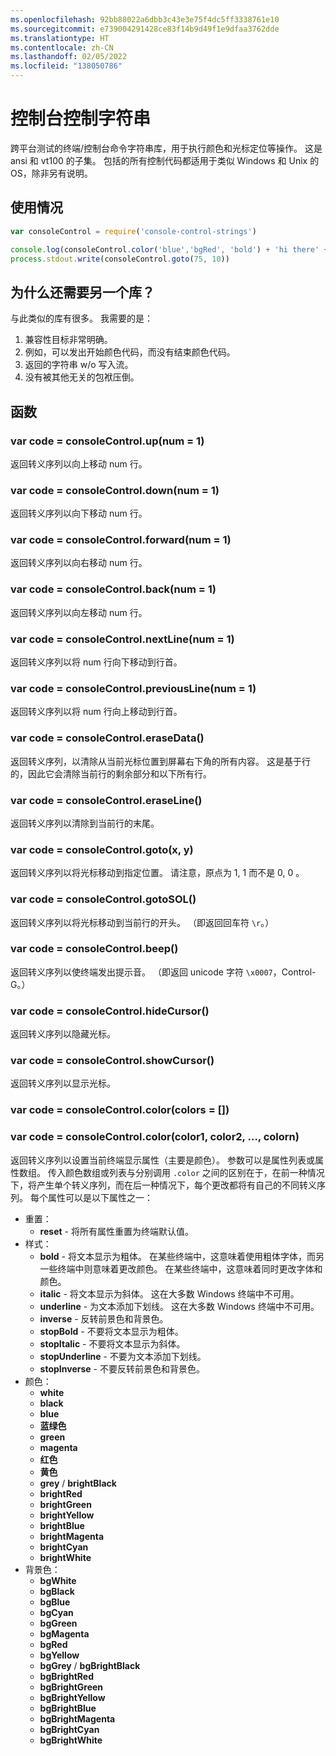 ```yaml
---
ms.openlocfilehash: 92bb88022a6dbb3c43e3e75f4dc5ff3338761e10
ms.sourcegitcommit: e739004291428ce83f14b9d49f1e9dfaa3762dde
ms.translationtype: HT
ms.contentlocale: zh-CN
ms.lasthandoff: 02/05/2022
ms.locfileid: "138050786"
---
```

# <a name="console-control-strings"></a>控制台控制字符串

跨平台测试的终端/控制台命令字符串库，用于执行颜色和光标定位等操作。  这是 ansi 和 vt100 的子集。  包括的所有控制代码都适用于类似 Windows 和 Unix 的 OS，除非另有说明。

## <a name="usage"></a>使用情况

```js
var consoleControl = require('console-control-strings')

console.log(consoleControl.color('blue','bgRed', 'bold') + 'hi there' + consoleControl.color('reset'))
process.stdout.write(consoleControl.goto(75, 10))
```

## <a name="why-another"></a>为什么还需要另一个库？

与此类似的库有很多。  我需要的是：

1. 兼容性目标非常明确。
2. 例如，可以发出开始颜色代码，而没有结束颜色代码。
3. 返回的字符串 w/o 写入流。
4. 没有被其他无关的包袱压倒。

## <a name="functions"></a>函数

### <a name="var-code--consolecontrolup_num--1_"></a>var code = consoleControl.up(num = 1)

返回转义序列以向上移动 num 行。

### <a name="var-code--consolecontroldown_num--1_"></a>var code = consoleControl.down(num = 1)

返回转义序列以向下移动 num 行。

### <a name="var-code--consolecontrolforward_num--1_"></a>var code = consoleControl.forward(num = 1)

返回转义序列以向右移动 num 行。

### <a name="var-code--consolecontrolback_num--1_"></a>var code = consoleControl.back(num = 1)

返回转义序列以向左移动 num 行。

### <a name="var-code--consolecontrolnextline_num--1_"></a>var code = consoleControl.nextLine(num = 1)

返回转义序列以将 num 行向下移动到行首。

### <a name="var-code--consolecontrolpreviousline_num--1_"></a>var code = consoleControl.previousLine(num = 1)

返回转义序列以将 num 行向上移动到行首。

### <a name="var-code--consolecontrolerasedata"></a>var code = consoleControl.eraseData()

返回转义序列，以清除从当前光标位置到屏幕右下角的所有内容。  这是基于行的，因此它会清除当前行的剩余部分和以下所有行。

### <a name="var-code--consolecontroleraseline"></a>var code = consoleControl.eraseLine()

返回转义序列以清除到当前行的末尾。

### <a name="var-code--consolecontrolgoto_x_-_y_"></a>var code = consoleControl.goto(x, y) 

返回转义序列以将光标移动到指定位置。 请注意，原点为 1, 1 而不是 0, 0 。

### <a name="var-code--consolecontrolgotosol"></a>var code = consoleControl.gotoSOL()

返回转义序列以将光标移动到当前行的开头。 （即返回回车符 `\r`。）

### <a name="var-code--consolecontrolbeep"></a>var code = consoleControl.beep()

返回转义序列以使终端发出提示音。  （即返回 unicode 字符 `\x0007`，Control-G。）

### <a name="var-code--consolecontrolhidecursor"></a>var code = consoleControl.hideCursor()

返回转义序列以隐藏光标。

### <a name="var-code--consolecontrolshowcursor"></a>var code = consoleControl.showCursor()

返回转义序列以显示光标。

### <a name="var-code--consolecontrolcolor_colors--_"></a>var code = consoleControl.color(colors = [])

### <a name="var-code--consolecontrolcolor_color1_-_color2_-__-_colorn_"></a>var code = consoleControl.color(color1, color2, …, colorn)   

返回转义序列以设置当前终端显示属性（主要是颜色）。  参数可以是属性列表或属性数组。  传入颜色数组或列表与分别调用 `.color` 之间的区别在于，在前一种情况下，将产生单个转义序列，而在后一种情况下，每个更改都将有自己的不同转义序列。  每个属性可以是以下属性之一：

* 重置：
  * **reset** - 将所有属性重置为终端默认值。
* 样式：
  * **bold** - 将文本显示为粗体。  在某些终端中，这意味着使用粗体字体，而另一些终端中则意味着更改颜色。  在某些终端中，这意味着同时更改字体和颜色。
  * **italic** - 将文本显示为斜体。 这在大多数 Windows 终端中不可用。
  * **underline** - 为文本添加下划线。 这在大多数 Windows 终端中不可用。
  * **inverse** - 反转前景色和背景色。
  * **stopBold** - 不要将文本显示为粗体。
  * **stopItalic** - 不要将文本显示为斜体。
  * **stopUnderline** - 不要为文本添加下划线。
  * **stopInverse** - 不要反转前景色和背景色。
* 颜色：
  * **white**
  * **black**
  * **blue**
  * **蓝绿色**
  * **green**
  * **magenta**
  * **红色**
  * **黄色**
  * **grey** / **brightBlack**
  * **brightRed**
  * **brightGreen**
  * **brightYellow**
  * **brightBlue**
  * **brightMagenta**
  * **brightCyan**
  * **brightWhite**
* 背景色：
  * **bgWhite**
  * **bgBlack**
  * **bgBlue**
  * **bgCyan**
  * **bgGreen**
  * **bgMagenta**
  * **bgRed**
  * **bgYellow**
  * **bgGrey** / **bgBrightBlack**
  * **bgBrightRed**
  * **bgBrightGreen**
  * **bgBrightYellow**
  * **bgBrightBlue**
  * **bgBrightMagenta**
  * **bgBrightCyan**
  * **bgBrightWhite**

